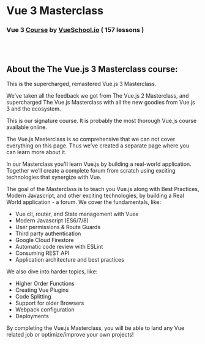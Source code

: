 # Vue 3 Masterclass

### Vue 3 [Course](https://vueschool.io/courses/the-vuejs-3-master-class) by [VueSchool.io](https://vueschool.io/) ( 157 lessons )

<br/>
<br/>

## About the The Vue.js 3 Masterclass course:

This is the supercharged, remastered Vue.js 3 Masterclass.

We’ve taken all the feedback we got from The Vue.js 2 Masterclass, and supercharged The Vue.js Masterclass with all the new goodies from Vue.js 3 and the ecosystem.

This is our signature course. It is probably the most thorough Vue.js course available online.

The Vue.js Masterclass is so comprehensive that we can not cover everything on this page. Thus we’ve created a separate page where you can learn more about it.

In our Masterclass you'll learn Vue.js by building a real-world application. Together we’ll create a complete forum from scratch using exciting technologies that synergize with Vue.

The goal of the Masterclass is to teach you Vue.js along with Best Practices, Modern Javascript, and other exciting technologies, by building a Real World application - a forum.
We cover the fundamentals, like:

- Vue cli, router, and State management with Vuex
- Modern Javascript (ES6/7/8)
- User permissions & Route Guards
- Third party authentication
- Google Cloud Firestore
- Automatic code review with ESLint
- Consuming REST API
- Application architecture and best practices

We also dive into harder topics, like:

- Higher Order Functions
- Creating Vue Plugins
- Code Splitting
- Support for older Browsers
- Webpack configuration
- Deployments

By completing the Vue.js Masterclass, you will be able to land any Vue related job or optimize/improve your own projects!
